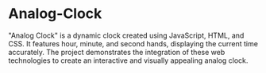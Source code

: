 # Analog-Clock
 "Analog Clock" is a dynamic clock created using JavaScript, HTML, and CSS. It features hour, minute, and second hands, displaying the current time accurately. The project demonstrates the integration of these web technologies to create an interactive and visually appealing analog clock.

